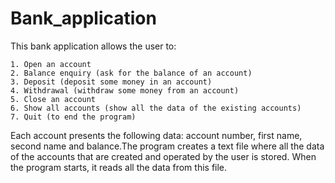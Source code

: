 # Bank_application

This bank application allows the user to:

    1. Open an account
    2. Balance enquiry (ask for the balance of an account)
    3. Deposit (deposit some money in an account)
    4. Withdrawal (withdraw some money from an account)
    5. Close an account
    6. Show all accounts (show all the data of the existing accounts)
    7. Quit (to end the program)

Each account presents the following data: account number, first name, second name and balance.The program creates a text file where all the data of the accounts that are created and operated by the user is stored. When the program starts, it reads all the data from this file.
